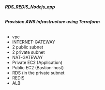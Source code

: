 ###### **RDS_REDIS_Nodejs_app**
###### **Provision AWS Infrastructure using Terraform**

- vpc
- INTERNET-GATEWAY
- 2 public subnet
- 2 private subnet
- NAT-GATEWAY
- Private EC2 (Application)
- Public EC2 (Bastion-host)
- RDS (in the private subnet
- REDIS
- ALB
